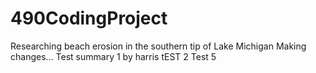 # 490CodingProject
 Researching beach erosion in the southern tip of Lake Michigan
Making changes...
Test summary 1 by harris
tEST 2
Test 5